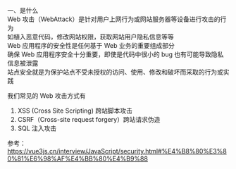 一、是什么  
Web 攻击（WebAttack）是针对用户上网行为或网站服务器等设备进行攻击的行为  
如植入恶意代码，修改网站权限，获取网站用户隐私信息等等  
Web 应用程序的安全性是任何基于 Web 业务的重要组成部分  
确保 Web 应用程序安全十分重要，即使是代码中很小的 bug 也有可能导致隐私信息被泄露  
站点安全就是为保护站点不受未授权的访问、使用、修改和破坏而采取的行为或实践

我们常见的 Web 攻击方式有

1. XSS (Cross Site Scripting) 跨站脚本攻击
2. CSRF（Cross-site request forgery）跨站请求伪造
3. SQL 注入攻击

参考：https://vue3js.cn/interview/JavaScript/security.html#%E4%B8%80%E3%80%81%E6%98%AF%E4%BB%80%E4%B9%88
